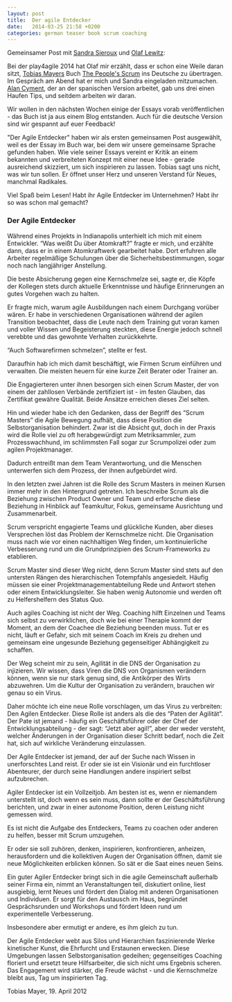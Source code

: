 ```yaml
---
layout: post
title:  Der agile Entdecker
date:   2014-03-25 21:58 +0200
categories: german teaser book scrum coaching
---
```

Gemeinsamer Post mit [Sandra Sieroux](http://aus-unserer-welt.net/2014/03/25/der-agile-entdecker/) und [Olaf Lewitz](http://trustartist.com/2014/03/23/agile-entdecker/):

Bei der play4agile 2014 hat Olaf mir erzählt, dass er schon eine Weile daran sitzt, [Tobias Mayers](http://businesscraftsmanship.com/) Buch [The People's Scrum](http://businesscraftsmanship.tumblr.com/post/50091739735/new-book-the-peoples-scrum) ins Deutsche zu übertragen. Im Gespräch am Abend hat er mich und Sandra eingeladen mitzumachen. [Alan Cyment](http://www.cyment.com/), der an der spanischen Version arbeitet, gab uns drei einen Haufen Tips, und seitdem arbeiten wir daran.

Wir wollen in den nächsten Wochen einige der Essays vorab veröffentlichen - das Buch ist ja aus einem Blog entstanden. Auch für die deutsche Version sind wir gespannt auf euer Feedback!

"Der Agile Entdecker" haben wir als ersten gemeinsamen Post ausgewählt, weil es der Essay im Buch war, bei dem wir unsere gemeinsame Sprache gefunden haben. Wie viele seiner Essays vereint er Kritik an einem bekannten und verbreiteten Konzept mit einer neue Idee - gerade ausreichend skizziert, um sich inspirieren zu lassen. Tobias sagt uns nicht, was wir tun sollen. Er öffnet unser Herz und unseren Verstand für Neues, manchmal Radikales.

Viel Spaß beim Lesen! Habt ihr Agile Entdecker im Unternehmen? Habt ihr so was schon mal gemacht?

### Der Agile Entdecker
Während eines Projekts in Indianapolis unterhielt ich mich mit einem Entwickler.
“Was weißt Du über Atomkraft?” fragte er mich, und erzählte dann, dass er in einem Atomkraftwerk gearbeitet habe. Dort erfuhren alle Arbeiter regelmäßige Schulungen über die Sicherheitsbestimmungen, sogar noch nach langjähriger Anstellung.

Die beste Absicherung gegen eine Kernschmelze sei, sagte er, die Köpfe der Kollegen stets durch aktuelle Erkenntnisse und häufige Erinnerungen an gutes Vorgehen wach zu halten.

Er fragte mich, warum agile Ausbildungen nach einem Durchgang vorüber wären. Er habe in verschiedenen Organisationen während der agilen Transition beobachtet, dass die Leute nach dem Training gut voran kamen und voller Wissen und Begeisterung steckten, diese Energie jedoch schnell verebbte und das gewohnte Verhalten zurückkehrte.

“Auch Softwarefirmen schmelzen”, stellte er fest.

Daraufhin hab ich mich damit beschäftigt, wie Firmen Scrum einführen und verwalten. Die meisten heuern für eine kurze Zeit Berater oder Trainer an.

Die Engagierteren unter ihnen besorgen sich einen Scrum Master, der von einem der zahllosen Verbände zertifiziert ist - im festen Glauben, das Zertifikat gewähre Qualität. Beide Ansätze erreichen dieses Ziel selten.

Hin und wieder habe ich den Gedanken, dass der Begriff des “Scrum Masters” die Agile Bewegung aufhält, dass diese Position die Selbstorganisation behindert. Zwar ist die Absicht gut, doch in der Praxis wird die Rolle viel zu oft herabgewürdigt zum Metriksammler, zum Prozesswachhund, im schlimmsten Fall sogar zur Scrumpolizei oder zum agilen Projektmanager.

Dadurch entreißt man dem Team Verantwortung, und die Menschen unterwerfen sich dem Prozess, der ihnen aufgebürdet wird.

In den letzten zwei Jahren ist die Rolle des Scrum Masters in meinen Kursen immer mehr in den Hintergrund getreten. Ich beschreibe Scrum als die Beziehung zwischen Product Owner und Team und erforsche diese Beziehung in Hinblick auf Teamkultur, Fokus, gemeinsame Ausrichtung und Zusammenarbeit.

Scrum verspricht engagierte Teams und glückliche Kunden, aber dieses Versprechen löst das Problem der Kernschmelze nicht. Die Organisation muss nach wie vor einen nachhaltigen Weg finden, um kontinuierliche Verbesserung rund um die Grundprinzipien des Scrum-Frameworks zu etablieren.

Scrum Master sind dieser Weg nicht, denn Scrum Master sind stets auf den untersten Rängen des hierarchischen Totempfahls angesiedelt. Häufig müssen sie einer Projektmanagementabteilung Rede und Antwort stehen oder einem Entwicklungsleiter. Sie haben wenig Autonomie und werden oft zu Helfershelfern des Status Quo.

Auch agiles Coaching ist nicht der Weg. Coaching hilft Einzelnen und Teams sich selbst zu verwirklichen, doch wie bei einer Therapie kommt der Moment, an dem der Coachee die Beziehung beenden muss. Tut er es nicht, läuft er Gefahr, sich mit seinem Coach im Kreis zu drehen und gemeinsam eine ungesunde Beziehung gegenseitiger Abhängigkeit zu schaffen.

Der Weg scheint mir zu sein, Agilität in die DNS der Organisation zu injizieren. Wir wissen, dass Viren die DNS von Organismen verändern können, wenn sie nur stark genug sind, die Antikörper des Wirts abzuwehren. Um die Kultur der Organisation zu verändern, brauchen wir genau so ein Virus.

Daher möchte ich eine neue Rolle vorschlagen, um das Virus zu verbreiten: Den Agilen Entdecker. Diese Rolle ist anders als die des “Paten der Agilität”. Der Pate ist jemand - häufig ein Geschäftsführer oder der Chef der Entwicklungsabteilung - der sagt: “Jetzt aber agil!”, aber der weder versteht, welcher Änderungen in der Organisation dieser Schritt bedarf, noch die Zeit hat, sich auf wirkliche Veränderung einzulassen.

Der Agile Entdecker ist jemand, der auf der Suche nach Wissen in unerforschtes Land reist. Er oder sie ist ein Visionär und ein furchtloser Abenteurer, der durch seine Handlungen andere inspiriert selbst aufzubrechen.

Agiler Entdecker ist ein Vollzeitjob. Am besten ist es, wenn er niemandem unterstellt ist, doch wenn es sein muss, dann sollte er der Geschäftsführung berichten, und zwar in einer autonome Position, deren Leistung nicht gemessen wird.

Es ist nicht die Aufgabe des Entdeckers, Teams zu coachen oder anderen zu helfen, besser mit Scrum umzugehen.

Er oder sie soll zuhören, denken, inspirieren, konfrontieren, anheizen, herausfordern und die kollektiven Augen der Organisation öffnen, damit sie neue Möglichkeiten erblicken können. So sät er die Saat eines neuen Seins.

Ein guter Agiler Entdecker bringt sich in die agile Gemeinschaft außerhalb seiner Firma ein, nimmt an Veranstaltungen teil, diskutiert online, liest ausgiebig, lernt Neues und fördert den Dialog mit anderen Organisationen und Individuen. Er sorgt für den Austausch im Haus, begründet Gesprächsrunden und Workshops und fördert Ideen rund um experimentelle Verbesserung.

Insbesondere aber ermutigt er andere, es ihm gleich zu tun.

Der Agile Entdecker webt aus Silos und Hierarchien faszinierende Werke kinetischer Kunst, die Ehrfurcht und Erstaunen erwecken. Diese Umgebungen lassen Selbstorganisation gedeihen; gegenseitiges Coaching floriert und ersetzt teure Hilfsarbeiter, die sich nicht ums Ergebnis scheren. Das Engagement wird stärker, die Freude wächst - und die Kernschmelze bleibt aus, Tag um inspirierten Tag.

Tobias Mayer, 19. April 2012